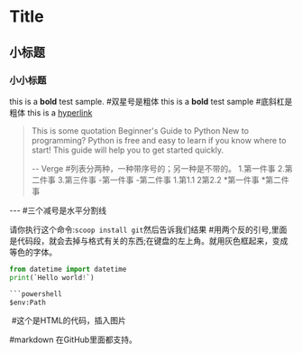 # Title
## 小标题
### 小小标题
this is a **bold** test sample.  #双星号是粗体
this is a __bold__ test sample   #底斜杠是粗体
this is a [hyperlink](More.md)
>This is some quotation
>Beginner's Guide to Python
New to programming? Python is free and easy to learn if you know where to start! This guide will help you to get started quickly.
>
> -- Verge
#列表分两种，一种带序号的；另一种是不带的。
1.第一件事
2.第二件事
3.第三件事
-第一件事
-第二件事
    1.第1.1
    2第2.2
*第一件事
*第二件事

---  #三个减号是水平分割线

请你执行这个命令:``scoop install git``然后告诉我们结果
 #用两个反的引号,里面是代码段，就会去掉与格式有关的东西;在键盘的左上角。就用灰色框起来，变成等色的字体。
 ```python
 from datetime import datetime
 print(`Hello world!`)

```powershell
 $env:Path
```
<img src=""/>  #这个是HTML的代码，插入图片

#markdown 在GitHub里面都支持。

